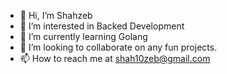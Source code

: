 - 👋 Hi, I’m Shahzeb
- 👀 I’m interested in Backed Development 
- 🌱 I’m currently learning Golang
- 💞️ I’m looking to collaborate on any fun projects.
- 📫 How to reach me at shah10zeb@gmail.com

<!---
shah10zeb/shah10zeb is a ✨ special ✨ repository because its `README.md` (this file) appears on your GitHub profile.
You can click the Preview link to take a look at your changes.
--->
